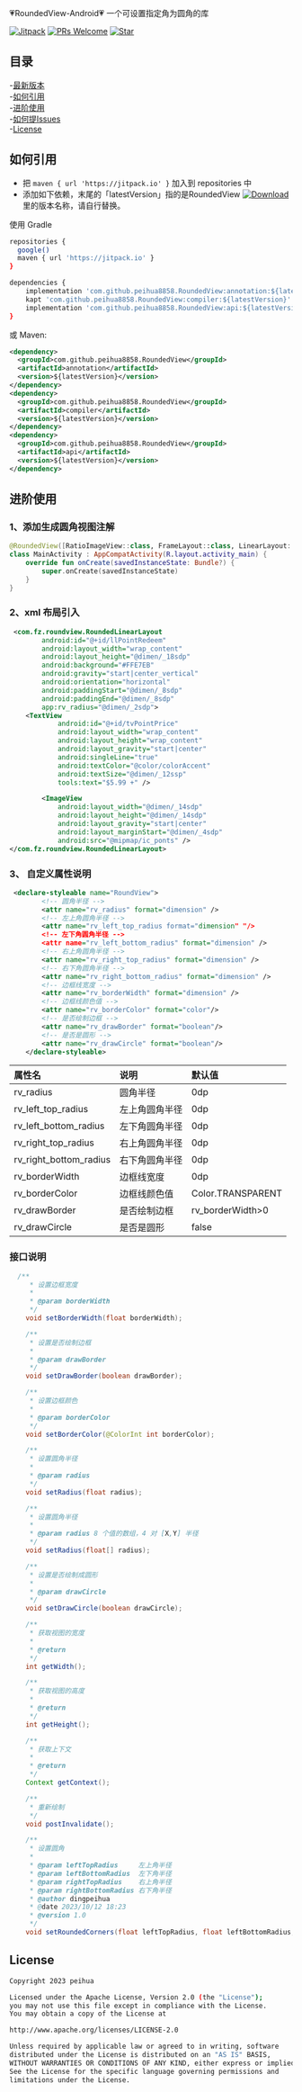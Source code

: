 :heartpulse:RoundedView-Android:heartpulse:
一个可设置指定角为圆角的库

[![Jitpack](https://jitpack.io/v/peihua8858/RoundedView.svg)](https://github.com/peihua8858)
[![PRs Welcome](https://img.shields.io/badge/PRs-Welcome-brightgreen.svg)](https://github.com/peihua8858)
[![Star](https://img.shields.io/github/stars/peihua8858/RoundedView.svg)](https://github.com/peihua8858/RoundedView)


## 目录
-[最新版本](https://github.com/peihua8858/RoundedView/releases/tag/1.0.6-beta2)<br>
-[如何引用](#如何引用)<br>
-[进阶使用](#进阶使用)<br>
-[如何提Issues](https://github.com/peihua8858/RoundedView/wiki/%E5%A6%82%E4%BD%95%E6%8F%90Issues%3F)<br>
-[License](#License)<br>


## 如何引用

* 把 `maven { url 'https://jitpack.io' }` 加入到 repositories 中
* 添加如下依赖，末尾的「latestVersion」指的是RoundedView [![Download](https://jitpack.io/v/peihua8858/RoundedView.svg)](https://jitpack.io/#peihua8858/RoundedView) 里的版本名称，请自行替换。

使用 Gradle

```sh
repositories {
  google()
  maven { url 'https://jitpack.io' }
}

dependencies {
    implementation 'com.github.peihua8858.RoundedView:annotation:${latestVersion}'
    kapt 'com.github.peihua8858.RoundedView:compiler:${latestVersion}'
    implementation 'com.github.peihua8858.RoundedView:api:${latestVersion}'
}
```

或 Maven:

```xml
<dependency>
  <groupId>com.github.peihua8858.RoundedView</groupId>
  <artifactId>annotation</artifactId>
  <version>${latestVersion}</version>
</dependency>
<dependency>
  <groupId>com.github.peihua8858.RoundedView</groupId>
  <artifactId>compiler</artifactId>
  <version>${latestVersion}</version>
</dependency>
<dependency>
  <groupId>com.github.peihua8858.RoundedView</groupId>
  <artifactId>api</artifactId>
  <version>${latestVersion}</version>
</dependency>
```

## 进阶使用

### 1、添加生成圆角视图注解

```kotlin
@RoundedView([RatioImageView::class, FrameLayout::class, LinearLayout::class, TextView::class, ConstraintLayout::class])
class MainActivity : AppCompatActivity(R.layout.activity_main) {
    override fun onCreate(savedInstanceState: Bundle?) {
        super.onCreate(savedInstanceState)
    }
}
```

### 2、xml 布局引入
```xml
 <com.fz.roundview.RoundedLinearLayout
        android:id="@+id/llPointRedeem"
        android:layout_width="wrap_content"
        android:layout_height="@dimen/_18sdp"
        android:background="#FFE7EB"
        android:gravity="start|center_vertical"
        android:orientation="horizontal"
        android:paddingStart="@dimen/_8sdp"
        android:paddingEnd="@dimen/_8sdp"
        app:rv_radius="@dimen/_2sdp">
    <TextView
            android:id="@+id/tvPointPrice"
            android:layout_width="wrap_content"
            android:layout_height="wrap_content"
            android:layout_gravity="start|center"
            android:singleLine="true"
            android:textColor="@color/colorAccent"
            android:textSize="@dimen/_12ssp"
            tools:text="$5.99 +" />

        <ImageView
            android:layout_width="@dimen/_14sdp"
            android:layout_height="@dimen/_14sdp"
            android:layout_gravity="start|center"
            android:layout_marginStart="@dimen/_4sdp"
            android:src="@mipmap/ic_ponts" />
</com.fz.roundview.RoundedLinearLayout>
```
### 3、 自定义属性说明
```xml
 <declare-styleable name="RoundView">
        <!-- 圆角半径 -->
        <attr name="rv_radius" format="dimension" />
        <!-- 左上角圆角半径 -->
        <attr name="rv_left_top_radius format="dimension" "/>
        <!-- 左下角圆角半径 -->
        <attr name="rv_left_bottom_radius" format="dimension" />
        <!-- 右上角圆角半径 -->
        <attr name="rv_right_top_radius" format="dimension" />
        <!-- 右下角圆角半径 -->
        <attr name="rv_right_bottom_radius" format="dimension" />
        <!-- 边框线宽度 -->
        <attr name="rv_borderWidth" format="dimension" />
        <!-- 边框线颜色值 -->
        <attr name="rv_borderColor" format="color"/>
        <!-- 是否绘制边框 -->
        <attr name="rv_drawBorder" format="boolean"/>
        <!-- 是否是圆形 -->
        <attr name="rv_drawCircle" format="boolean"/>
    </declare-styleable>
```

属性名 | 说明 | 默认值
:----------- | :----------- | :-----------
rv_radius         | 圆角半径        | 0dp
rv_left_top_radius         | 左上角圆角半径        | 0dp
rv_left_bottom_radius         | 左下角圆角半径        | 0dp
rv_right_top_radius         | 右上角圆角半径        | 0dp
rv_right_bottom_radius         | 右下角圆角半径        | 0dp
rv_borderWidth         | 边框线宽度        | 0dp
rv_borderColor         | 边框线颜色值        | Color.TRANSPARENT
rv_drawBorder         | 是否绘制边框        | rv_borderWidth>0
rv_drawCircle         | 是否是圆形       | false

### 接口说明

``` java
  /**
     * 设置边框宽度
     *
     * @param borderWidth
     */
    void setBorderWidth(float borderWidth);

    /**
     * 设置是否绘制边框
     *
     * @param drawBorder
     */
    void setDrawBorder(boolean drawBorder);

    /**
     * 设置边框颜色
     *
     * @param borderColor
     */
    void setBorderColor(@ColorInt int borderColor);

    /**
     * 设置圆角半径
     *
     * @param radius
     */
    void setRadius(float radius);

    /**
     * 设置圆角半径
     *
     * @param radius 8 个值的数组，4 对 [X,Y] 半径
     */
    void setRadius(float[] radius);

    /**
     * 设置是否绘制成圆形
     *
     * @param drawCircle
     */
    void setDrawCircle(boolean drawCircle);

    /**
     * 获取视图的宽度
     *
     * @return
     */
    int getWidth();

    /**
     * 获取视图的高度
     *
     * @return
     */
    int getHeight();

    /**
     * 获取上下文
     *
     * @return
     */
    Context getContext();

    /**
     * 重新绘制
     */
    void postInvalidate();

    /**
     * 设置圆角
     *
     * @param leftTopRadius     左上角半径
     * @param leftBottomRadius  左下角半径
     * @param rightTopRadius    右上角半径
     * @param rightBottomRadius 右下角半径
     * @author dingpeihua
     * @date 2023/10/12 18:23
     * @version 1.0
     */
    void setRoundedCorners(float leftTopRadius, float leftBottomRadius, float rightTopRadius, float rightBottomRadius);
```


## License

```sh
Copyright 2023 peihua

Licensed under the Apache License, Version 2.0 (the "License");
you may not use this file except in compliance with the License.
You may obtain a copy of the License at

http://www.apache.org/licenses/LICENSE-2.0

Unless required by applicable law or agreed to in writing, software
distributed under the License is distributed on an "AS IS" BASIS,
WITHOUT WARRANTIES OR CONDITIONS OF ANY KIND, either express or implied.
See the License for the specific language governing permissions and
limitations under the License.
```
